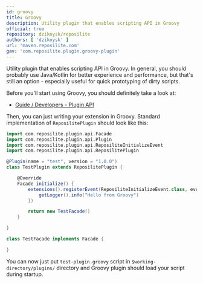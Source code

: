 ```yaml
---
id: groovy
title: Groovy
description: Utility plugin that enables scripting API in Groovy
official: true
repository: dzikoysk/reposilite
authors: [ 'dzikoysk' ]
url: 'maven.reposilite.com'
gav: 'com.reposilite.plugin.groovy-plugin'
---
```


Utility plugin that enables scripting API in Groovy. In general, you should probably use Java/Kotlin for better experience and performance, but that's still an option - especially useful for quick prototyping of dirty scripts.

Before you'll start using Groovy, you should definitely take a look at:
* [Guide / Developers - Plugin API](/guide/plugin-api)

Then, you can just writing your extension in Groovy. 
Standard implementation of `ReposilitePlugin` should look like this:

```groovy
import com.reposilite.plugin.api.Facade
import com.reposilite.plugin.api.Plugin
import com.reposilite.plugin.api.ReposiliteInitializeEvent
import com.reposilite.plugin.api.ReposilitePlugin

@Plugin(name = "test", version = "1.0.0")
class TestPlugin extends ReposilitePlugin {

    @Override
    Facade initialize() {
        extensions().registerEvent(ReposiliteInitializeEvent.class, event -> {
            getLogger().info("Hello from Groovy")
        })

        return new TestFacade()
    }

}

class TestFacade implements Facade {

}
```

You can now just put `test-plugin.groovy` script in `$working-directory/plugins/` directory
and Groovy plugin should load your script during startup.